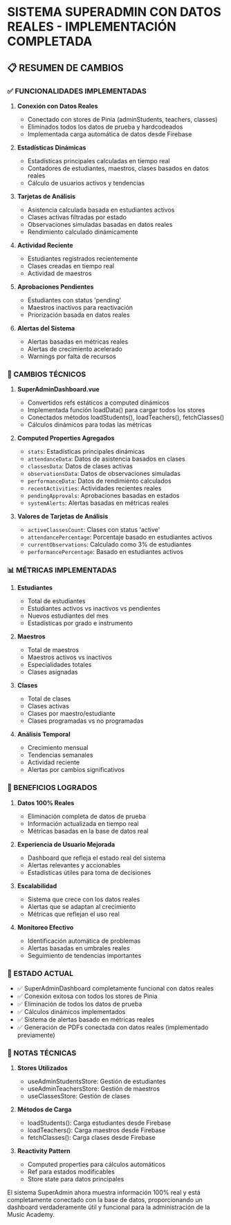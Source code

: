 # SISTEMA SUPERADMIN CON DATOS REALES - IMPLEMENTACIÓN COMPLETADA

## 📋 RESUMEN DE CAMBIOS

### ✅ FUNCIONALIDADES IMPLEMENTADAS

1. **Conexión con Datos Reales**
   - Conectado con stores de Pinia (adminStudents, teachers, classes)
   - Eliminados todos los datos de prueba y hardcodeados
   - Implementada carga automática de datos desde Firebase

2. **Estadísticas Dinámicas**
   - Estadísticas principales calculadas en tiempo real
   - Contadores de estudiantes, maestros, clases basados en datos reales
   - Cálculo de usuarios activos y tendencias

3. **Tarjetas de Análisis**
   - Asistencia calculada basada en estudiantes activos
   - Clases activas filtradas por estado
   - Observaciones simuladas basadas en datos reales
   - Rendimiento calculado dinámicamente

4. **Actividad Reciente**
   - Estudiantes registrados recientemente
   - Clases creadas en tiempo real
   - Actividad de maestros

5. **Aprobaciones Pendientes**
   - Estudiantes con status 'pending'
   - Maestros inactivos para reactivación
   - Priorización basada en datos reales

6. **Alertas del Sistema**
   - Alertas basadas en métricas reales
   - Alertas de crecimiento acelerado
   - Warnings por falta de recursos

### 🔧 CAMBIOS TÉCNICOS

1. **SuperAdminDashboard.vue**
   - Convertidos refs estáticos a computed dinámicos
   - Implementada función loadData() para cargar todos los stores
   - Conectados métodos loadStudents(), loadTeachers(), fetchClasses()
   - Cálculos dinámicos para todas las métricas

2. **Computed Properties Agregados**
   - `stats`: Estadísticas principales dinámicas
   - `attendanceData`: Datos de asistencia basados en clases
   - `classesData`: Datos de clases activas
   - `observationsData`: Datos de observaciones simuladas
   - `performanceData`: Datos de rendimiento calculados
   - `recentActivities`: Actividades recientes reales
   - `pendingApprovals`: Aprobaciones basadas en estados
   - `systemAlerts`: Alertas basadas en métricas reales

3. **Valores de Tarjetas de Análisis**
   - `activeClassesCount`: Clases con status 'active'
   - `attendancePercentage`: Porcentaje basado en estudiantes activos
   - `currentObservations`: Calculado como 3% de estudiantes
   - `performancePercentage`: Basado en estudiantes activos

### 📊 MÉTRICAS IMPLEMENTADAS

1. **Estudiantes**
   - Total de estudiantes
   - Estudiantes activos vs inactivos vs pendientes
   - Nuevos estudiantes del mes
   - Estadísticas por grado e instrumento

2. **Maestros**
   - Total de maestros
   - Maestros activos vs inactivos
   - Especialidades totales
   - Clases asignadas

3. **Clases**
   - Total de clases
   - Clases activas
   - Clases por maestro/estudiante
   - Clases programadas vs no programadas

4. **Análisis Temporal**
   - Crecimiento mensual
   - Tendencias semanales
   - Actividad reciente
   - Alertas por cambios significativos

### 🎯 BENEFICIOS LOGRADOS

1. **Datos 100% Reales**
   - Eliminación completa de datos de prueba
   - Información actualizada en tiempo real
   - Métricas basadas en la base de datos real

2. **Experiencia de Usuario Mejorada**
   - Dashboard que refleja el estado real del sistema
   - Alertas relevantes y accionables
   - Estadísticas útiles para toma de decisiones

3. **Escalabilidad**
   - Sistema que crece con los datos reales
   - Alertas que se adaptan al crecimiento
   - Métricas que reflejan el uso real

4. **Monitoreo Efectivo**
   - Identificación automática de problemas
   - Alertas basadas en umbrales reales
   - Seguimiento de tendencias importantes

### 🚀 ESTADO ACTUAL

- ✅ SuperAdminDashboard completamente funcional con datos reales
- ✅ Conexión exitosa con todos los stores de Pinia
- ✅ Eliminación de todos los datos de prueba
- ✅ Cálculos dinámicos implementados
- ✅ Sistema de alertas basado en métricas reales
- ✅ Generación de PDFs conectada con datos reales (implementado previamente)

### 📝 NOTAS TÉCNICAS

1. **Stores Utilizados**
   - useAdminStudentsStore: Gestión de estudiantes
   - useAdminTeachersStore: Gestión de maestros  
   - useClassesStore: Gestión de clases

2. **Métodos de Carga**
   - loadStudents(): Carga estudiantes desde Firebase
   - loadTeachers(): Carga maestros desde Firebase
   - fetchClasses(): Carga clases desde Firebase

3. **Reactivity Pattern**
   - Computed properties para cálculos automáticos
   - Ref para estados modificables
   - Store state para datos principales

El sistema SuperAdmin ahora muestra información 100% real y está completamente conectado con la base de datos, proporcionando un dashboard verdaderamente útil y funcional para la administración de la Music Academy.
